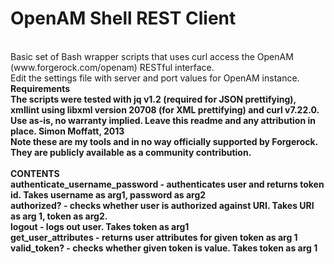 OpenAM Shell REST Client
====================
<br/>
Basic set of Bash wrapper scripts that uses curl access the OpenAM (www.forgerock.com/openam) RESTful interface.
<br/>
Edit the settings file with server and port values for OpenAM instance.
<br/>
<b>Requirements<b>
<br/>
The scripts were tested with jq v1.2 (required for JSON prettifying), xmllint using libxml version 20708 (for XML prettifying) and curl v7.22.0. 
<br/>
Use as-is, no warranty implied. Leave this readme and any attribution in place. Simon Moffatt, 2013 
<br/>
Note these are my tools and in no way officially supported by Forgerock. They are publicly available as a community contribution.
<br/>
<br/>
<b>CONTENTS</b>
<br/>
<b>authenticate_username_password</b> - authenticates user and returns token id.  Takes username as arg1, password as arg2
<br/>
<b>authorized?</b> - checks whether user is authorized against URI.  Takes URI as arg 1, token as arg2.
<br/>
<b>logout</b> - logs out user. Takes token as arg1
<br/>
<b>get_user_attributes</b> - returns user attributes for given token as arg 1
<br/>
<b>valid_token?</b> - checks whether given token is value.  Takes token as arg 1
